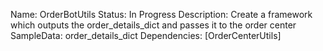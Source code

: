 Name: OrderBotUtils
Status: In Progress
Description: Create a framework which outputs the order_details_dict and passes it to the order center
SampleData: order_details_dict
Dependencies: [OrderCenterUtils]
